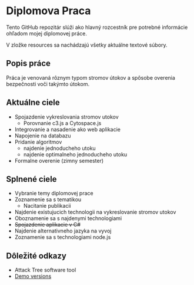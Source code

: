 # Diplomova Praca
Tento GitHub repozitár slúži ako hlavný rozcestník pre potrebné informácie ohľadom mojej diplomovej práce.

V zložke resources sa nachádzajú všetky aktuálne textové súbory.

## Popis práce
Práca je venovaná rôznym typom stromov útokov a spôsobe overenia bezpečnosti voči takýmto útokom.

## Aktuálne ciele
* Spojazdenie vykreslovania stromov utokov
  * Porovnanie c3.js a Cytospace.js
* Integrovanie a nasadenie ako web aplikacie
* Napojenie na databazu
* Pridanie algoritmov
  * najdenie jednoducheho utoku
  * najdenie optimalneho jednoducheho utoku
* Formalne overenie (zimny semester)

  
## Splnené ciele
* Vybranie temy diplomovej prace
* Zoznamenie sa s tematikou
  * Nacitanie publikacii
* Najdenie existujucich technologii na vykreslovanie stromov utokov
* Oboznamenie sa s najdenymi technologiami
* ~~Spojazdenie aplikacie v C#~~
* Najdenie alternativneho jazyka na vyvoj
* Zoznamenie sa s technologiami node.js

  
## Dôležité odkazy
* Attack Tree software tool
* [Demo versions](https://github.com/Whey-ten/DipDemo)
